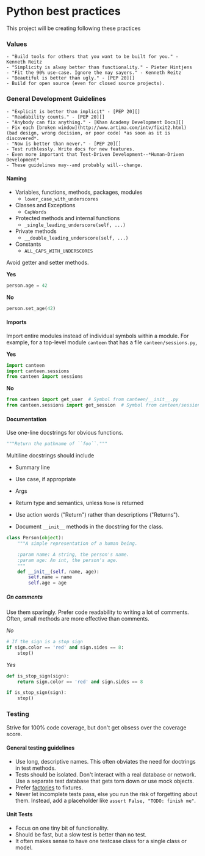 # Python best practices
This project will be creating following these practices

### Values

    - "Build tools for others that you want to be built for you." - Kenneth Reitz
    - "Simplicity is alway better than functionality." - Pieter Hintjens
    - "Fit the 90% use-case. Ignore the nay sayers." - Kenneth Reitz
    - "Beautiful is better than ugly." - [PEP 20][]
    - Build for open source (even for closed source projects).

### General Development Guidelines

    - "Explicit is better than implicit" - [PEP 20][]
    - "Readability counts." - [PEP 20][]
    - "Anybody can fix anything." - [Khan Academy Development Docs][]
    - Fix each [broken window](http://www.artima.com/intv/fixit2.html) (bad design, wrong decision, or poor code) *as soon as it is discovered*.
    - "Now is better than never." - [PEP 20][]
    - Test ruthlessly. Write docs for new features.
    - Even more important that Test-Driven Development--*Human-Driven Development*
    - These guidelines may--and probably will--change.

#### Naming

- Variables, functions, methods, packages, modules
    - `lower_case_with_underscores`
- Classes and Exceptions
    - `CapWords`
- Protected methods and internal functions
    - `_single_leading_underscore(self, ...)`
- Private methods
    - `__double_leading_underscore(self, ...)`
- Constants
    - `ALL_CAPS_WITH_UNDERSCORES`

Avoid getter and setter methods.

**Yes**
```python
person.age = 42
```

**No**
```python
person.set_age(42)
```
#### Imports

Import entire modules instead of individual symbols within a module. For example, for a top-level module `canteen` that has a file `canteen/sessions.py`,

**Yes**

```python
import canteen
import canteen.sessions
from canteen import sessions
```

**No**

```python
from canteen import get_user  # Symbol from canteen/__init__.py
from canteen.sessions import get_session  # Symbol from canteen/sessions.py
```

#### Documentation

Use one-line docstrings for obvious functions.

```python
"""Return the pathname of ``foo``."""
```

Multiline docstrings should include

- Summary line
- Use case, if appropriate
- Args
- Return type and semantics, unless ``None`` is returned

- Use action words ("Return") rather than descriptions ("Returns").
- Document `__init__` methods in the docstring for the class.

```python
class Person(object):
    """A simple representation of a human being.

    :param name: A string, the person's name.
    :param age: An int, the person's age.
    """
    def __init__(self, name, age):
        self.name = name
        self.age = age
```

##### On comments

Use them sparingly. Prefer code readability to writing a lot of comments. Often, small methods are more effective than comments.

*No*

```python
# If the sign is a stop sign
if sign.color == 'red' and sign.sides == 8:
    stop()
```

*Yes*

```python
def is_stop_sign(sign):
    return sign.color == 'red' and sign.sides == 8

if is_stop_sign(sign):
    stop()
```

### Testing

Strive for 100% code coverage, but don't get obsess over the coverage score.

#### General testing guidelines

- Use long, descriptive names. This often obviates the need for doctrings in test methods.
- Tests should be isolated. Don't interact with a real database or network. Use a separate test database that gets torn down or use mock objects.
- Prefer [factories](https://github.com/rbarrois/factory_boy) to fixtures.
- Never let incomplete tests pass, else you run the risk of forgetting about them. Instead, add a placeholder like `assert False, "TODO: finish me"`.

#### Unit Tests

- Focus on one tiny bit of functionality.
- Should be fast, but a slow test is better than no test.
- It often makes sense to have one testcase class for a single class or model.